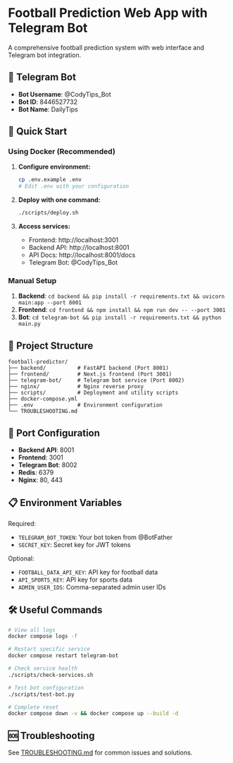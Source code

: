 # Football Prediction Web App with Telegram Bot

A comprehensive football prediction system with web interface and Telegram bot integration.

## 🤖 Telegram Bot

- **Bot Username**: @CodyTips_Bot
- **Bot ID**: 8446527732
- **Bot Name**: DailyTips

## 🚀 Quick Start

### Using Docker (Recommended)

1. **Configure environment:**
   ```bash
   cp .env.example .env
   # Edit .env with your configuration
   ```

2. **Deploy with one command:**
   ```bash
   ./scripts/deploy.sh
   ```

3. **Access services:**
   - Frontend: http://localhost:3001
   - Backend API: http://localhost:8001
   - API Docs: http://localhost:8001/docs
   - Telegram Bot: @CodyTips_Bot

### Manual Setup

1. **Backend**: `cd backend && pip install -r requirements.txt && uvicorn main:app --port 8001`
2. **Frontend**: `cd frontend && npm install && npm run dev -- --port 3001`
3. **Bot**: `cd telegram-bot && pip install -r requirements.txt && python main.py`

## 📁 Project Structure

```
football-predictor/
├── backend/          # FastAPI backend (Port 8001)
├── frontend/         # Next.js frontend (Port 3001)
├── telegram-bot/     # Telegram bot service (Port 8002)
├── nginx/            # Nginx reverse proxy
├── scripts/          # Deployment and utility scripts
├── docker-compose.yml
├── .env              # Environment configuration
└── TROUBLESHOOTING.md
```

## 🔧 Port Configuration

- **Backend API**: 8001
- **Frontend**: 3001
- **Telegram Bot**: 8002
- **Redis**: 6379
- **Nginx**: 80, 443

## 📋 Environment Variables

Required:
- `TELEGRAM_BOT_TOKEN`: Your bot token from @BotFather
- `SECRET_KEY`: Secret key for JWT tokens

Optional:
- `FOOTBALL_DATA_API_KEY`: API key for football data
- `API_SPORTS_KEY`: API key for sports data
- `ADMIN_USER_IDS`: Comma-separated admin user IDs

## 🛠️ Useful Commands

```bash
# View all logs
docker compose logs -f

# Restart specific service
docker compose restart telegram-bot

# Check service health
./scripts/check-services.sh

# Test bot configuration
./scripts/test-bot.py

# Complete reset
docker compose down -v && docker compose up --build -d
```

## 🆘 Troubleshooting

See [TROUBLESHOOTING.md](TROUBLESHOOTING.md) for common issues and solutions.